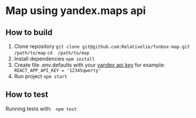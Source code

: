 # Map using yandex.maps api

## How to build
1. Clone repository
``git clone git@github.com:Relativelie/funbox-map.git /path/to/map``
``cd  /path/to/map ``
2. Install dependencies
``npm install ``
4. Create file .env.defaults with your [yandex api key](https://nodejs.org/) for example:
`` REACT_APP_API_KEY = '12345qwerty'``
3. Run project 
``npm start ``

## How to test
Running tests with: 
`` npm test`` 